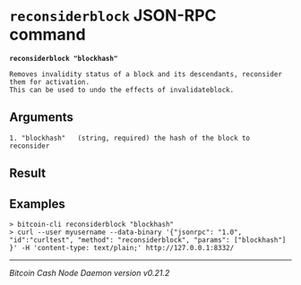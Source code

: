 `reconsiderblock` JSON-RPC command
==================================

**`reconsiderblock "blockhash"`**

```
Removes invalidity status of a block and its descendants, reconsider them for activation.
This can be used to undo the effects of invalidateblock.
```

Arguments
---------

```
1. "blockhash"   (string, required) the hash of the block to reconsider
```

Result
------

Examples
--------

```
> bitcoin-cli reconsiderblock "blockhash"
> curl --user myusername --data-binary '{"jsonrpc": "1.0", "id":"curltest", "method": "reconsiderblock", "params": ["blockhash"] }' -H 'content-type: text/plain;' http://127.0.0.1:8332/
```

***

*Bitcoin Cash Node Daemon version v0.21.2*
